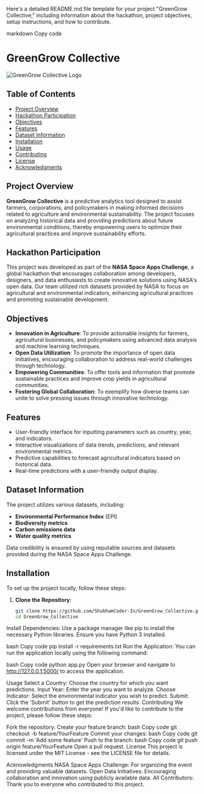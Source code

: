 Here's a detailed README.md file template for your project "GreenGrow Collective," including information about the hackathon, project objectives, setup instructions, and how to contribute.

markdown
Copy code
# GreenGrow Collective

![GreenGrow Collective Logo](path_to_your_logo_image) <!-- Replace with your logo image path if you have one -->

## Table of Contents
- [Project Overview](#project-overview)
- [Hackathon Participation](#hackathon-participation)
- [Objectives](#objectives)
- [Features](#features)
- [Dataset Information](#dataset-information)
- [Installation](#installation)
- [Usage](#usage)
- [Contributing](#contributing)
- [License](#license)
- [Acknowledgments](#acknowledgments)

## Project Overview

**GreenGrow Collective** is a predictive analytics tool designed to assist farmers, corporations, and policymakers in making informed decisions related to agriculture and environmental sustainability. The project focuses on analyzing historical data and providing predictions about future environmental conditions, thereby empowering users to optimize their agricultural practices and improve sustainability efforts.

## Hackathon Participation

This project was developed as part of the **NASA Space Apps Challenge**, a global hackathon that encourages collaboration among developers, designers, and data enthusiasts to create innovative solutions using NASA's open data. Our team utilized rich datasets provided by NASA to focus on agricultural and environmental indicators, enhancing agricultural practices and promoting sustainable development.

## Objectives

- **Innovation in Agriculture**: To provide actionable insights for farmers, agricultural businesses, and policymakers using advanced data analysis and machine learning techniques.
- **Open Data Utilization**: To promote the importance of open data initiatives, encouraging collaboration to address real-world challenges through technology.
- **Empowering Communities**: To offer tools and information that promote sustainable practices and improve crop yields in agricultural communities.
- **Fostering Global Collaboration**: To exemplify how diverse teams can unite to solve pressing issues through innovative technology.

## Features

- User-friendly interface for inputting parameters such as country, year, and indicators.
- Interactive visualizations of data trends, predictions, and relevant environmental metrics.
- Predictive capabilities to forecast agricultural indicators based on historical data.
- Real-time predictions with a user-friendly output display.

## Dataset Information

The project utilizes various datasets, including:
- **Environmental Performance Index** (EPI)
- **Biodiversity metrics**
- **Carbon emissions data**
- **Water quality metrics**

Data credibility is ensured by using reputable sources and datasets provided during the NASA Space Apps Challenge.

## Installation

To set up the project locally, follow these steps:

1. **Clone the Repository**:
   ```bash
   git clone https://github.com/ShubhamCoder-In/GreenGrow_Collective.git
   cd GreenGrow_Collective
Install Dependencies: Use a package manager like pip to install the necessary Python libraries. Ensure you have Python 3 installed.

bash
Copy code
pip install -r requirements.txt
Run the Application: You can run the application locally using the following command:

bash
Copy code
python app.py
Open your browser and navigate to http://127.0.0.1:5000/ to access the application.

Usage
Select a Country: Choose the country for which you want predictions.
Input Year: Enter the year you want to analyze.
Choose Indicator: Select the environmental indicator you wish to predict.
Submit: Click the 'Submit' button to get the prediction results.
Contributing
We welcome contributions from everyone! If you'd like to contribute to the project, please follow these steps:

Fork the repository.
Create your feature branch:
bash
Copy code
git checkout -b feature/YourFeature
Commit your changes:
bash
Copy code
git commit -m 'Add some feature'
Push to the branch:
bash
Copy code
git push origin feature/YourFeature
Open a pull request.
License
This project is licensed under the MIT License - see the LICENSE file for details.

Acknowledgments
NASA Space Apps Challenge: For organizing the event and providing valuable datasets.
Open Data Initiatives: Encouraging collaboration and innovation using publicly available data.
All Contributors: Thank you to everyone who contributed to this project.
